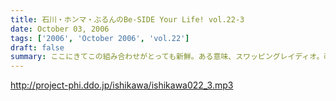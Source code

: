 ```yaml
---
title: 石川・ホンマ・ぶるんのBe-SIDE Your Life! vol.22-3
date: October 03, 2006
tags: ['2006', 'October 2006', 'vol.22']
draft: false
summary: ここにきてこの組み合わせがとっても新鮮。ある意味、スワッピングレイディオ。改編期ということでお許しを。（改編期というイイワケばっか！！）なにわともあれ、この倉庫スタジオの目と鼻の先でやる、石川大将の地上波放送。是非是非聴いてくださいませ。感想は、ビーサイ・・・と地上波にももちろん送ってね！！あと、オトモダチに勧めてほしーの。たくさんのヒトにドッチも聴いてほしーの。NAMAE
---
```


http://project-phi.ddo.jp/ishikawa/ishikawa022_3.mp3
